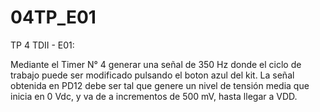 # 04TP_E01
 TP 4 TDII - E01:
 
 Mediante el Timer N° 4 generar una señal de 350 Hz donde el ciclo de trabajo puede ser modificado pulsando el boton azul del kit. La señal obtenida en PD12 debe ser tal que genere un nivel de tensión media que inicia en 0 Vdc, y va de a incrementos de 500 mV, hasta llegar a VDD. 
